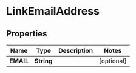 
# LinkEmailAddress

## Properties
Name | Type | Description | Notes
------------ | ------------- | ------------- | -------------
**EMAIL** | **String** |  |  [optional]



